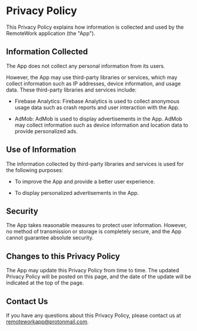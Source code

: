 # Privacy Policy

This Privacy Policy explains how information is collected and used by the RemoteWork application (the "App").

## Information Collected

The App does not collect any personal information from its users.

However, the App may use third-party libraries or services, which may collect information such as IP addresses, device information, and usage data. These third-party libraries and services include:

- Firebase Analytics: Firebase Analytics is used to collect anonymous usage data such as crash reports and user interaction with the App.

- AdMob: AdMob is used to display advertisements in the App. AdMob may collect information such as device information and location data to provide personalized ads.

## Use of Information

The information collected by third-party libraries and services is used for the following purposes:

- To improve the App and provide a better user experience.

- To display personalized advertisements in the App.

## Security

The App takes reasonable measures to protect user information. However, no method of transmission or storage is completely secure, and the App cannot guarantee absolute security.

## Changes to this Privacy Policy

The App may update this Privacy Policy from time to time. The updated Privacy Policy will be posted on this page, and the date of the update will be indicated at the top of the page.

## Contact Us

If you have any questions about this Privacy Policy, please contact us at remoteworkapp@protonmail.com.
